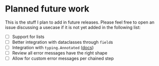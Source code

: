 # Planned future work

This is the stuff I plan to add in future releases. Please feel free to open an issue
discussing a usecase if it is not yet added in the following list:

- [ ] Support for lists
- [ ] Better integration with dataclasses through `field`s
- [ ] Integration with `typing.Annotated` ([docs](https://docs.python.org/3/library/typing.html#typing.Annotated))
- [ ] Review all error messages have the right shape
- [ ] Allow for custom error messages per chained step

